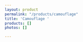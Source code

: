 ```yaml
---
layout: product
permalink: "/products/camouflage"
title: 'Camouflage '
products: []
photos: []

---
```

